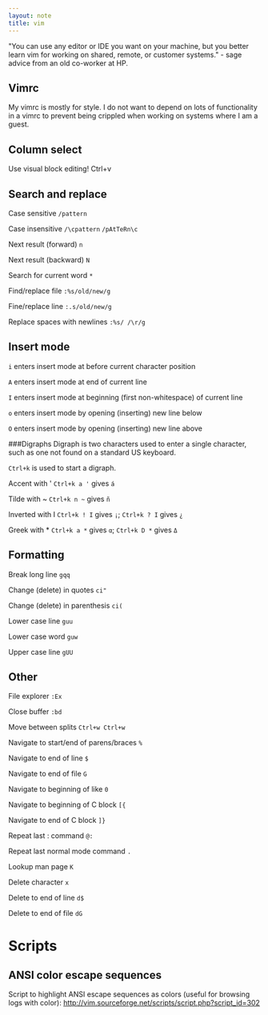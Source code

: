```yaml
---
layout: note
title: vim
---
```


"You can use any editor or IDE you want on your machine, but you better learn
vim for working on shared, remote, or customer systems." - sage advice from an
old co-worker at HP.

Vimrc
-----

My vimrc is mostly for style. I do not want to depend on lots of functionality
in a vimrc to prevent being crippled when working on systems where I am a
guest.

Column select
-------------
Use visual block editing!
Ctrl+v

Search and replace
------------------
Case sensitive `/pattern`

Case insensitive `/\cpattern` `/pAtTeRn\c`

Next result (forward) `n`

Next result (backward) `N`

Search for current word `*`

Find/replace file `:%s/old/new/g`

Fine/replace line `:.s/old/new/g`

Replace spaces with newlines `:%s/ /\r/g`

Insert mode
-----------
`i` enters insert mode at before current character position

`A` enters insert mode at end of current line

`I` enters insert mode at beginning (first non-whitespace) of current line

`o` enters insert mode by opening (inserting) new line below

`O` enters insert mode by opening (inserting) new line above

###Digraphs
Digraph is two characters used to enter a single character, such as one not
found on a standard US keyboard.

`Ctrl+k` is used to start a digraph.

Accent with '
`Ctrl+k a '` gives `á`

Tilde with ~
`Ctrl+k n ~` gives `ñ`

Inverted with I
`Ctrl+k ! I` gives `¡`;
`Ctrl+k ? I` gives `¿`

Greek with *
`Ctrl+k a *` gives `α`;
`Ctrl+k D *` gives `Δ`

Formatting
----------
Break long line `gqq`

Change (delete) in quotes `ci"`

Change (delete) in parenthesis `ci(`

Lower case line `guu`

Lower case word `guw`

Upper case line `gUU`


Other
-----
File explorer `:Ex`

Close buffer `:bd`

Move between splits `Ctrl+w Ctrl+w`

Navigate to start/end of parens/braces `%`

Navigate to end of line `$`

Navigate to end of file `G`

Navigate to beginning of like `0`

Navigate to beginning of C block `[{`

Navigate to end of C block `]}`

Repeat last : command `@:`

Repeat last normal mode command `.`

Lookup man page `K`

Delete character `x`

Delete to end of line `d$`

Delete to end of file `dG`

Scripts
=======

ANSI color escape sequences
---------------------------
Script to highlight ANSI escape sequences as colors (useful for browsing logs
with color):
http://vim.sourceforge.net/scripts/script.php?script_id=302
